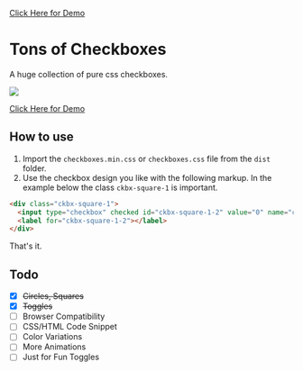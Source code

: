 <a href="https://hunzaboy.github.io/CSS-Checkboxes-Huge-Library/">Click Here for Demo</a>

# Tons of Checkboxes
A huge collection of pure css checkboxes.

<img src="https://hunzaboy.github.io/CSS-Checkboxe-Library/screen.png">

<a href="https://hunzaboy.github.io/CSS-Checkboxes-Huge-Library/">Click Here for Demo</a>



## How to use
1. Import the `checkboxes.min.css` or `checkboxes.css` file from the `dist` folder.
2. Use the checkbox design you like with the following markup. In the example below the class `ckbx-square-1` is important.

```HTML
<div class="ckbx-square-1">
  <input type="checkbox" checked id="ckbx-square-1-2" value="0" name="ckbx-square-1">
  <label for="ckbx-square-1-2"></label>
</div>
```

That's it. 



## Todo

- [x] ~~Circles, Squares~~
- [x] ~~Toggles~~
- [ ] Browser Compatibility
- [ ] CSS/HTML Code Snippet
- [ ] Color Variations
- [ ] More Animations
- [ ] Just for Fun Toggles
